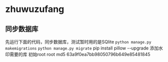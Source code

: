 # zhuwuzufang
## 同步数据库
先运行下面的代码，同步数据库，测试暂时用的是SQlite
`python manage.py makemigrations`
`python manage.py migrate`
pip install pillow --upgrade 添加水印需要的库
初始root root
md5 63a9f0ea7bb98050796b649e85481845